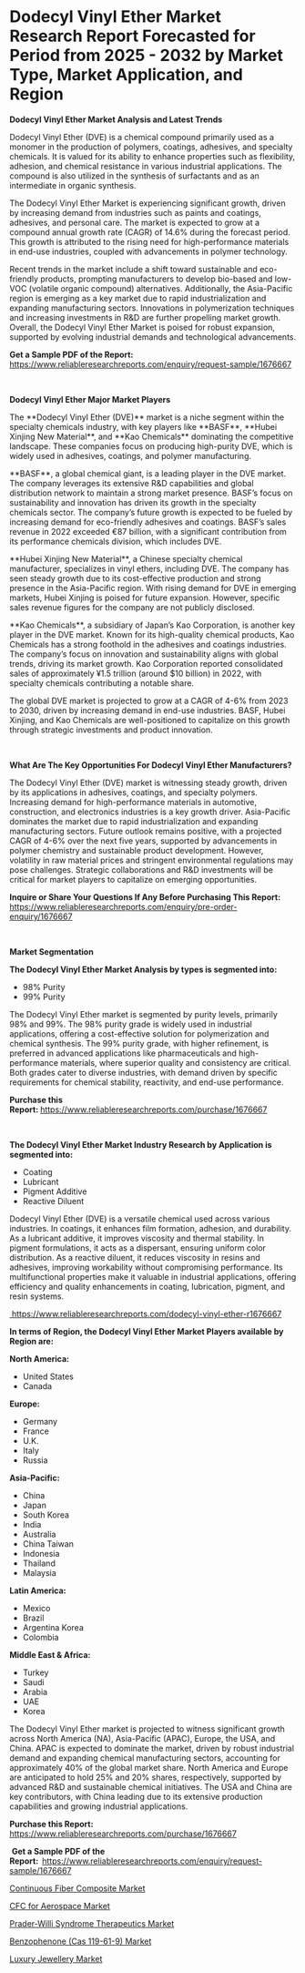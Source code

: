 <p><h1>Dodecyl Vinyl Ether Market Research Report Forecasted for Period from 2025 -  2032 by Market Type, Market Application, and Region</h1></p><p><strong>Dodecyl Vinyl Ether Market Analysis and Latest Trends</strong></p>
<p><p>Dodecyl Vinyl Ether (DVE) is a chemical compound primarily used as a monomer in the production of polymers, coatings, adhesives, and specialty chemicals. It is valued for its ability to enhance properties such as flexibility, adhesion, and chemical resistance in various industrial applications. The compound is also utilized in the synthesis of surfactants and as an intermediate in organic synthesis.</p><p>The Dodecyl Vinyl Ether Market is experiencing significant growth, driven by increasing demand from industries such as paints and coatings, adhesives, and personal care. The market is expected to grow at a compound annual growth rate (CAGR) of 14.6% during the forecast period. This growth is attributed to the rising need for high-performance materials in end-use industries, coupled with advancements in polymer technology.</p><p>Recent trends in the market include a shift toward sustainable and eco-friendly products, prompting manufacturers to develop bio-based and low-VOC (volatile organic compound) alternatives. Additionally, the Asia-Pacific region is emerging as a key market due to rapid industrialization and expanding manufacturing sectors. Innovations in polymerization techniques and increasing investments in R&D are further propelling market growth. Overall, the Dodecyl Vinyl Ether Market is poised for robust expansion, supported by evolving industrial demands and technological advancements.</p></p>
<p><strong>Get a Sample PDF of the Report:&nbsp;</strong> <a href="https://www.reliableresearchreports.com/enquiry/request-sample/1676667?utm_campaign=2133&utm_medium=2&utm_source=Github&utm_content=ia&utm_term=29012025&utm_id=dodecyl-vinyl-ether">https://www.reliableresearchreports.com/enquiry/request-sample/1676667</a></p>
<p>&nbsp;</p>
<p><strong>Dodecyl Vinyl Ether Major Market Players</strong></p>
<p><p>The **Dodecyl Vinyl Ether (DVE)** market is a niche segment within the specialty chemicals industry, with key players like **BASF**, **Hubei Xinjing New Material**, and **Kao Chemicals** dominating the competitive landscape. These companies focus on producing high-purity DVE, which is widely used in adhesives, coatings, and polymer manufacturing.</p><p>**BASF**, a global chemical giant, is a leading player in the DVE market. The company leverages its extensive R&D capabilities and global distribution network to maintain a strong market presence. BASF’s focus on sustainability and innovation has driven its growth in the specialty chemicals sector. The company’s future growth is expected to be fueled by increasing demand for eco-friendly adhesives and coatings. BASF’s sales revenue in 2022 exceeded €87 billion, with a significant contribution from its performance chemicals division, which includes DVE.</p><p>**Hubei Xinjing New Material**, a Chinese specialty chemical manufacturer, specializes in vinyl ethers, including DVE. The company has seen steady growth due to its cost-effective production and strong presence in the Asia-Pacific region. With rising demand for DVE in emerging markets, Hubei Xinjing is poised for future expansion. However, specific sales revenue figures for the company are not publicly disclosed.</p><p>**Kao Chemicals**, a subsidiary of Japan’s Kao Corporation, is another key player in the DVE market. Known for its high-quality chemical products, Kao Chemicals has a strong foothold in the adhesives and coatings industries. The company’s focus on innovation and sustainability aligns with global trends, driving its market growth. Kao Corporation reported consolidated sales of approximately ¥1.5 trillion (around $10 billion) in 2022, with specialty chemicals contributing a notable share.</p><p>The global DVE market is projected to grow at a CAGR of 4-6% from 2023 to 2030, driven by increasing demand in end-use industries. BASF, Hubei Xinjing, and Kao Chemicals are well-positioned to capitalize on this growth through strategic investments and product innovation.</p></p>
<p>&nbsp;</p>
<p><strong>What Are The Key Opportunities For Dodecyl Vinyl Ether Manufacturers?</strong></p>
<p><p>The Dodecyl Vinyl Ether (DVE) market is witnessing steady growth, driven by its applications in adhesives, coatings, and specialty polymers. Increasing demand for high-performance materials in automotive, construction, and electronics industries is a key growth driver. Asia-Pacific dominates the market due to rapid industrialization and expanding manufacturing sectors. Future outlook remains positive, with a projected CAGR of 4-6% over the next five years, supported by advancements in polymer chemistry and sustainable product development. However, volatility in raw material prices and stringent environmental regulations may pose challenges. Strategic collaborations and R&D investments will be critical for market players to capitalize on emerging opportunities.</p></p>
<p><strong>Inquire or Share Your Questions If Any Before Purchasing This Report:</strong> <a href="https://www.reliableresearchreports.com/enquiry/pre-order-enquiry/1676667?utm_campaign=2133&utm_medium=2&utm_source=Github&utm_content=ia&utm_term=29012025&utm_id=dodecyl-vinyl-ether">https://www.reliableresearchreports.com/enquiry/pre-order-enquiry/1676667</a></p>
<p>&nbsp;</p>
<p><strong>Market Segmentation</strong></p>
<p><strong>The Dodecyl Vinyl Ether Market Analysis by types is segmented into:</strong></p>
<p><ul><li>98% Purity</li><li>99% Purity</li></ul></p>
<p><p>The Dodecyl Vinyl Ether market is segmented by purity levels, primarily 98% and 99%. The 98% purity grade is widely used in industrial applications, offering a cost-effective solution for polymerization and chemical synthesis. The 99% purity grade, with higher refinement, is preferred in advanced applications like pharmaceuticals and high-performance materials, where superior quality and consistency are critical. Both grades cater to diverse industries, with demand driven by specific requirements for chemical stability, reactivity, and end-use performance.</p></p>
<p><strong>Purchase this Report:&nbsp;</strong><a href="https://www.reliableresearchreports.com/purchase/1676667?utm_campaign=2133&utm_medium=2&utm_source=Github&utm_content=ia&utm_term=29012025&utm_id=dodecyl-vinyl-ether">https://www.reliableresearchreports.com/purchase/1676667</a></p>
<p>&nbsp;</p>
<p><strong>The Dodecyl Vinyl Ether Market Industry Research by Application is segmented into:</strong></p>
<p><ul><li>Coating</li><li>Lubricant</li><li>Pigment Additive</li><li>Reactive Diluent</li></ul></p>
<p><p>Dodecyl Vinyl Ether (DVE) is a versatile chemical used across various industries. In coatings, it enhances film formation, adhesion, and durability. As a lubricant additive, it improves viscosity and thermal stability. In pigment formulations, it acts as a dispersant, ensuring uniform color distribution. As a reactive diluent, it reduces viscosity in resins and adhesives, improving workability without compromising performance. Its multifunctional properties make it valuable in industrial applications, offering efficiency and quality enhancements in coating, lubrication, pigment, and resin systems.</p></p>
<p><a href="https://www.reliableresearchreports.com/dodecyl-vinyl-ether-r1676667?utm_campaign=2133&utm_medium=2&utm_source=Github&utm_content=ia&utm_term=29012025&utm_id=dodecyl-vinyl-ether">&nbsp;https://www.reliableresearchreports.com/dodecyl-vinyl-ether-r1676667</a></p>
<p><strong>In terms of Region, the Dodecyl Vinyl Ether Market Players available by Region are:</strong></p>
<p>
    <p> <strong> North America: </strong>
        <ul>
            <li>United States</li>
            <li>Canada</li>
        </ul>
        </p> 
    <p> <strong> Europe: </strong>
        <ul>
            <li>Germany</li>
            <li>France</li>
            <li>U.K.</li>
            <li>Italy</li>
            <li>Russia</li>
        </ul>
        </p> 
    <p> <strong> Asia-Pacific: </strong>
        <ul>
            <li>China</li>
            <li>Japan</li>
            <li>South Korea</li>
            <li>India</li>
            <li>Australia</li>
            <li>China Taiwan</li>
            <li>Indonesia</li>
            <li>Thailand</li>
            <li>Malaysia</li>
        </ul>
        </p> 
    <p> <strong> Latin America: </strong>
        <ul>
            <li>Mexico</li>
            <li>Brazil</li>
            <li>Argentina Korea</li>
            <li>Colombia</li>
        </ul>
        </p> 
    <p> <strong> Middle East & Africa: </strong>
        <ul>
            <li>Turkey</li>
            <li>Saudi</li>
            <li>Arabia</li>
            <li>UAE</li>
            <li>Korea</li>
        </ul>
    </p>
    </p>
<p><p>The Dodecyl Vinyl Ether market is projected to witness significant growth across North America (NA), Asia-Pacific (APAC), Europe, the USA, and China. APAC is expected to dominate the market, driven by robust industrial demand and expanding chemical manufacturing sectors, accounting for approximately 40% of the global market share. North America and Europe are anticipated to hold 25% and 20% shares, respectively, supported by advanced R&D and sustainable chemical initiatives. The USA and China are key contributors, with China leading due to its extensive production capabilities and growing industrial applications.</p></p>
<p><strong>Purchase this Report: </strong><a href="https://www.reliableresearchreports.com/purchase/1676667?utm_campaign=2133&utm_medium=2&utm_source=Github&utm_content=ia&utm_term=29012025&utm_id=dodecyl-vinyl-ether">https://www.reliableresearchreports.com/purchase/1676667</a></p>
<p>&nbsp;<strong>Get a Sample PDF of the Report:&nbsp;&nbsp;</strong><a href="https://www.reliableresearchreports.com/enquiry/request-sample/1676667?utm_campaign=2133&utm_medium=2&utm_source=Github&utm_content=ia&utm_term=29012025&utm_id=dodecyl-vinyl-ether">https://www.reliableresearchreports.com/enquiry/request-sample/1676667</a></p>
<p><strong></strong></p>
<p><p><a href="https://www.linkedin.com/pulse/continuous-fiber-composite-sector-surge-143-growth-roadmap-2xguf?utm_campaign=2133&utm_medium=2&utm_source=Github&utm_content=ia&utm_term=29012025&utm_id=dodecyl-vinyl-ether">Continuous Fiber Composite Market</a></p><p><a href="https://www.linkedin.com/pulse/insightful-cfc-aerospace-market-report-analyzing-industry-jf8qf?utm_campaign=2133&utm_medium=2&utm_source=Github&utm_content=ia&utm_term=29012025&utm_id=dodecyl-vinyl-ether">CFC for Aerospace Market</a></p><p><a href="https://www.linkedin.com/pulse/market-analysis-prader-willi-syndrome-therapeutics-trends-share-exwff?utm_campaign=2133&utm_medium=2&utm_source=Github&utm_content=ia&utm_term=29012025&utm_id=dodecyl-vinyl-ether">Prader-Willi Syndrome Therapeutics Market</a></p><p><a href="https://www.linkedin.com/pulse/discovering-benzophenone-cas-119-61-9markets-types-applications-vr1ff?utm_campaign=2133&utm_medium=2&utm_source=Github&utm_content=ia&utm_term=29012025&utm_id=dodecyl-vinyl-ether">Benzophenone (Cas 119-61-9) Market</a></p><p><a href="https://www.linkedin.com/pulse/future-luxury-jewellery-market-2025-2032-growth-forecast-bqrac?utm_campaign=2133&utm_medium=2&utm_source=Github&utm_content=ia&utm_term=29012025&utm_id=dodecyl-vinyl-ether">Luxury Jewellery Market</a></p></p>